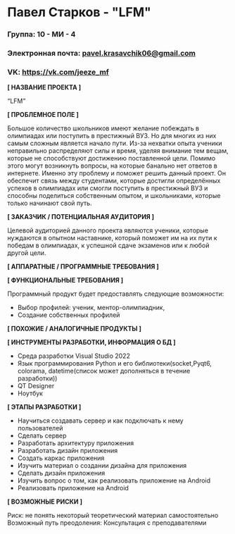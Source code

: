 # Павел Старков - "LFM"
### Группа: 10 - МИ - 4
### Электронная почта: pavel.krasavchik06@gmail.com
### VK: https://vk.com/jeeze_mf
**[ НАЗВАНИЕ ПРОЕКТА ]**

“LFM”

**[ ПРОБЛЕМНОЕ ПОЛЕ ]**

Большое количество школьников имеют желание побеждать в олимпиадах или поступить в престижный ВУЗ. Но для многих из них самым сложным является начало пути. Из-за нехватки опыта ученики неправильно распределяют силы и время, уделяя внимание тем вещам, которые не способствуют достижению поставленной цели. Помимо этого могут возникнуть вопросы, на которые банально нет ответов в интернете. Именно эту проблему и поможет решить данный проект. Он обеспечит связь между студентами, которые достигли определённых успехов в олимпиадах или смогли поступить в престижный ВУЗ и способны поделиться собственным опытом, и школьниками, которые только начинают свой путь.

**[ ЗАКАЗЧИК / ПОТЕНЦИАЛЬНАЯ АУДИТОРИЯ ]**

Целевой аудиторией данного проекта являются ученики, которые нуждаются в опытном наставнике, который поможет им на их пути к победам в олимпиадах, к успешной сдаче экзаменов или к любой другой цели.

**[ АППАРАТНЫЕ / ПРОГРАММНЫЕ ТРЕБОВАНИЯ ]** 

**[ ФУНКЦИОНАЛЬНЫЕ ТРЕБОВАНИЯ ]**

Программный продукт будет предоставлять следующие возможности:
* Выбор профилей: ученик, ментор-олимпиадник, 
* Создание собственных профилей 


**[ ПОХОЖИЕ / АНАЛОГИЧНЫЕ ПРОДУКТЫ ]**


**[ ИНСТРУМЕНТЫ РАЗРАБОТКИ, ИНФОРМАЦИЯ О БД ]**
* Среда разработки Visual Studio 2022
* Язык программирования Python и его библиотеки(socket,Pyqt6, colorama, datetime(список может дополняться в течение разработки))
* QT Designer
* Ноутбук

**[ ЭТАПЫ РАЗРАБОТКИ ]**

* Научиться создавать сервер и как подключать к нему пользователей
* Сделать сервер
* Разработать архитектуру приложения
* Разработать дизайн приложения
* Создать каркас приложения
* Изучить материал о создании дизайна для приложения
* Сделать дизайн приложения
* Изучить вопрос о том, как реализовать приложение на Android
* Реализовать приложение на Android

**[ ВОЗМОЖНЫЕ РИСКИ ]**

Риск: не понять некоторый теоретический материал самостоятельно
Возможный путь преодоления: Консультация с преподавателями
